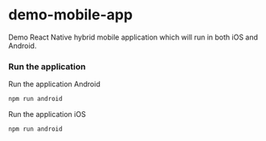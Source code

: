 # demo-mobile-app

Demo React Native hybrid mobile application which will run in both iOS and Android.

### Run the application

Run the application Android

```bash
npm run android
```

Run the application iOS

```bash
npm run android
```
